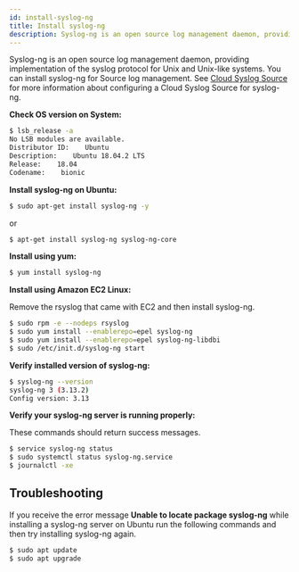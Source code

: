 ```yaml
---
id: install-syslog-ng
title: Install syslog-ng
description: Syslog-ng is an open source log management daemon, providing implementation of the syslog protocol for Unix and Unix-like systems. You can install syslog-ng for Source log management.
---
```


Syslog-ng is an open source log management daemon, providing implementation of the syslog protocol for Unix and Unix-like systems. You can install syslog-ng for Source log management. See [Cloud Syslog Source](/docs/send-data/hosted-collectors/cloud-syslog-source) for more information about configuring a Cloud Syslog Source for syslog-ng.

**Check OS version on System:**  

```bash
$ lsb_release -a
No LSB modules are available.
Distributor ID:    Ubuntu
Description:    Ubuntu 18.04.2 LTS
Release:    18.04
Codename:    bionic
```

**Install syslog-ng on Ubuntu:**

```bash
$ sudo apt-get install syslog-ng -y
```  

or 

```bash
$ apt-get install syslog-ng syslog-ng-core
```

**Install using yum:**  

```bash
$ yum install syslog-ng
```

**Install using Amazon EC2 Linux:**

Remove the rsyslog that came with EC2 and then install syslog-ng.  

```bash
$ sudo rpm -e --nodeps rsyslog
$ sudo yum install --enablerepo=epel syslog-ng
$ sudo yum install --enablerepo=epel syslog-ng-libdbi
$ sudo /etc/init.d/syslog-ng start
```

**Verify installed version of syslog-ng:**  

```bash
$ syslog-ng --version
syslog-ng 3 (3.13.2)
Config version: 3.13
```

**Verify your syslog-ng server is running properly:**

These commands should return success messages.   

```bash
$ service syslog-ng status
$ sudo systemctl status syslog-ng.service
$ journalctl -xe
```

## Troubleshooting

If you receive the error message **Unable to locate package syslog-ng** while installing a syslog-ng server on Ubuntu run the following commands and then try installing syslog-ng again.   

```bash
$ sudo apt update
$ sudo apt upgrade
```
